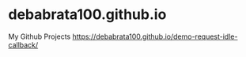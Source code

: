 # debabrata100.github.io

My Github Projects
https://debabrata100.github.io/demo-request-idle-callback/
